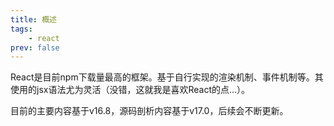 ```yaml
---
title: 概述
tags: 
    - react
prev: false
---
```


React是目前npm下载量最高的框架。基于自行实现的渲染机制、事件机制等。其使用的jsx语法尤为灵活（没错，这就我是喜欢React的点...）。

目前的主要内容基于v16.8，源码剖析内容基于v17.0，后续会不断更新。
